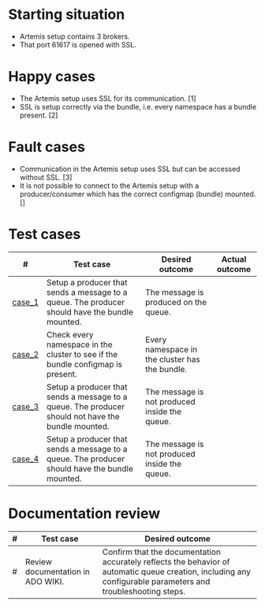 # Starting situation
- Artemis setup contains 3 brokers. 
- That port 61617 is opened with SSL.

# Happy cases
- The Artemis setup uses SSL for its communication. [1]
- SSL is setup correctly via the bundle, i.e. every namespace has a bundle present. [2]

# Fault cases
- Communication in the Artemis setup uses SSL but can be accessed without SSL. [3]
- It is not possible to connect to the Artemis setup with a producer/consumer which has the correct configmap (bundle) mounted. []

# Test cases
|#|Test case|Desired outcome|Actual outcome|
|---|---|---|---|
| [case_1](case1_test.go) | Setup a producer that sends a message to a queue. The producer should have the bundle mounted. | The message is produced on the queue. ||
| [case_2](case2_test.go) | Check every namespace in the cluster to see if the bundle configmap is present. | Every namespace in the cluster has the bundle. ||
| [case_3](case3_test.go) | Setup a producer that sends a message to a queue. The producer should not have the bundle mounted. | The message is not produced inside the queue. ||
| [case_4](case4_test.go) | Setup a producer that sends a message to a queue. The producer should have the bundle mounted. | The message is not produced inside the queue. ||

# Documentation review
| # | Test case | Desired outcome |
| --- | --- | --- | 
| # | Review documentation in ADO WIKI. | Confirm that the documentation accurately reflects the behavior of automatic queue creation, including any configurable parameters and troubleshooting steps. | 